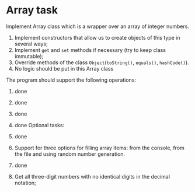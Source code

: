 # Array task

Implement Array class which is a wrapper over an array of integer numbers.

1. Implement constructors that allow us to create objects of this type in several ways; 
2. Implement ``get`` and ``set`` methods if necessary (try to keep class immutable);
3. Override methods of the class ``Object``(``toString()``, ``equals()``, ``hashCode()``). 
4. No logic should be put in this Array class

The program should support the following operations:

1. done
2. done
3. done
4. done
Optional tasks:

1. done
2. Support for three options for filling array items: from the console, from the file and using random number generation.
3. done
4. Get all three-digit numbers with no identical digits in the decimal notation;
